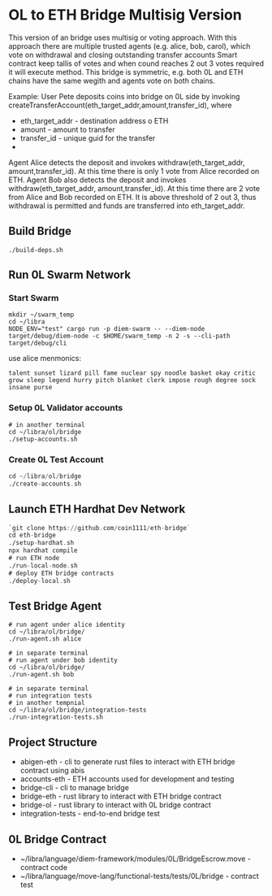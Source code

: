 # OL to ETH Bridge Multisig Version

This version of an bridge uses multisig or voting approach.
With this approach there are multiple trusted agents (e.g. alice, bob, carol),
which vote on withdrawal and closing outstanding transfer accounts
Smart contract keep tallis of votes and when cound reaches 
2 out 3 votes required it will execute method. This bridge is symmetric,
e.g. both 0L and ETH chains have the same wegith and agents vote on both chains.

Example:
User Pete deposits coins into bridge on 0L side by invoking
createTransferAccount(eth_target_addr,amount,transfer_id), where
- eth_target_addr - destination address o ETH
- amount - amount to transfer
- transfer_id - unique guid for the transfer
- 
Agent Alice detects the deposit and invokes withdraw(eth_target_addr, amount,transfer_id).
At this time there is only 1 vote from Alice recorded on ETH.
Agent Bob also detects the deposit and invokes withdraw(eth_target_addr, amount,transfer_id).
At this time there are  2 vote from Alice and Bob recorded on ETH. It is above threshold of 2 out 3, 
thus withdrawal is permitted and funds are transferred into eth_target_addr.

## Build Bridge
```
./build-deps.sh 
```

## Run 0L Swarm Network
### Start Swarm
```
mkdir ~/swarm_temp
cd ~/libra
NODE_ENV="test" cargo run -p diem-swarm -- --diem-node target/debug/diem-node -c $HOME/swarm_temp -n 2 -s --cli-path target/debug/cli
```

use alice menmonics:
```
talent sunset lizard pill fame nuclear spy noodle basket okay critic grow sleep legend hurry pitch blanket clerk impose rough degree sock insane purse
```

### Setup 0L Validator accounts
```
# in another terminal
cd ~/libra/ol/bridge
./setup-accounts.sh
```

### Create 0L Test Account
```asm
cd ~/libra/ol/bridge
./create-accounts.sh
```

## Launch ETH Hardhat Dev Network 
```asm
`git clone https://github.com/coin1111/eth-bridge`
cd eth-bridge
./setup-hardhat.sh
npx hardhat compile
# run ETH node
./run-local-node.sh
# deploy ETH bridge contracts
./deploy-local.sh
```

## Test Bridge Agent
```
# run agent under alice identity
cd ~/libra/ol/bridge/
./run-agent.sh alice

# in separate terminal
# run agent under bob identity
cd ~/libra/ol/bridge/
./run-agent.sh bob

# in separate terminal
# run integration tests
# in another tempnial
cd ~/libra/ol/bridge/integration-tests
./run-integration-tests.sh
```

## Project Structure
* abigen-eth - cli to generate rust files to interact with ETH bridge contract using abis
* accounts-eth - ETH accounts used for development and testing
* bridge-cli - cli to manage bridge
* bridge-eth - rust library to interact with ETH bridge contract
* bridge-ol - rust library to interact with 0L bridge contract
* integration-tests - end-to-end bridge test

## 0L Bridge Contract
* ~/libra/language/diem-framework/modules/0L/BridgeEscrow.move - contract code
* ~/libra/language/move-lang/functional-tests/tests/0L/bridge - contract test

